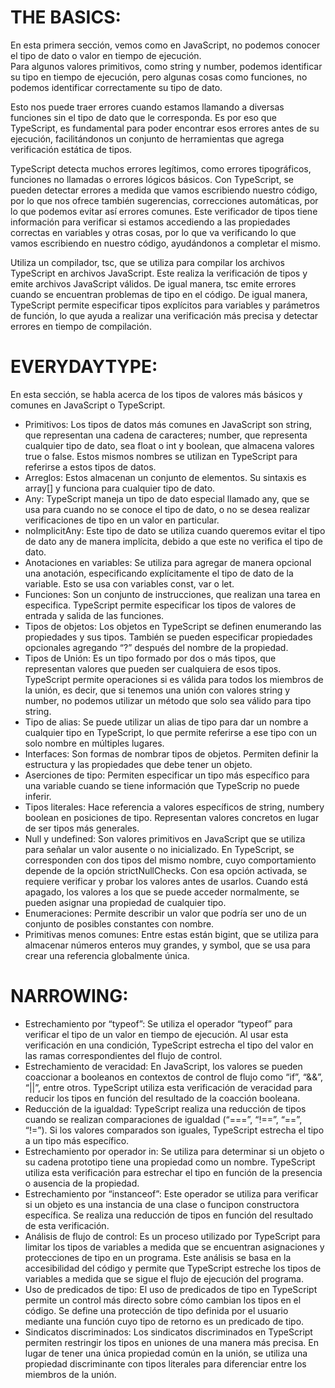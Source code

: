 # THE BASICS:
En esta primera sección, vemos como en JavaScript, no podemos conocer el tipo de dato o valor en tiempo de ejecución.  
Para algunos valores primitivos, como string y number, podemos identificar su tipo en tiempo de ejecución, pero algunas cosas como funciones, no podemos identificar correctamente su tipo de dato. 

Esto nos puede traer errores cuando estamos llamando a diversas funciones sin el tipo de dato que le corresponda. 
Es por eso que TypeScript, es fundamental para poder encontrar esos errores antes de su ejecución, facilitándonos un conjunto de herramientas que agrega verificación estática de tipos. 

TypeScript detecta muchos errores legítimos, como errores tipográficos, funciones no llamadas o errores lógicos básicos. 
Con TypeScript, se pueden detectar errores a medida que vamos escribiendo nuestro código, por lo que nos ofrece también sugerencias, correcciones automáticas, por lo que podemos evitar así errores comunes. 
Este verificador de tipos tiene información para verificar si estamos accediendo a las propiedades correctas en variables y otras cosas, por lo que va verificando lo que vamos escribiendo en nuestro código, ayudándonos a completar el mismo. 

Utiliza un compilador, tsc, que se utiliza para compilar los archivos TypeScript en archivos JavaScript. Este realiza la verificación de tipos y emite archivos JavaScript válidos. De igual manera, tsc emite errores cuando se encuentran problemas de tipo en el código. 
De igual manera, TypeScript permite especificar tipos explícitos para variables y parámetros de función, lo que ayuda a realizar una verificación más precisa y detectar errores en tiempo de compilación. 

# EVERYDAYTYPE:
En esta sección, se habla acerca de los tipos de valores más básicos y comunes en JavaScript o TypeScript. 
-	Primitivos: 
Los tipos de datos más comunes en JavaScript son string, que representan una cadena de caracteres; number, que representa cualquier tipo de dato, sea float o int y boolean, que almacena valores true o false. Estos mismos nombres se utilizan en TypeScript para referirse a estos tipos de datos.
-	Arreglos:
Estos almacenan un conjunto de elementos. Su sintaxis es array[] y funciona para cualquier tipo de dato. 
-	Any: 
TypeScript maneja un tipo de dato especial llamado any, que se usa para cuando no se conoce el tipo de dato, o no se desea realizar verificaciones de tipo en un valor en particular. 
-	noImplicitAny: 
Este tipo de dato se utiliza cuando queremos evitar el tipo de dato any de manera implícita, debido a que este no verifica el tipo de dato. 
-	Anotaciones en variables: 
Se utiliza para agregar de manera opcional una anotación, especificando explícitamente el tipo de dato de la variable. Esto se usa con variables const, var o let. 
-	Funciones:
Son un conjunto de instrucciones, que realizan una tarea en especifica. TypeScript permite especificar los tipos de valores de entrada y salida de las funciones. 
-	Tipos de objetos: 
Los objetos en TypeScript se definen enumerando las propiedades y sus tipos. También se pueden especificar propiedades opcionales agregando “?” después del nombre de la propiedad. 
-	Tipos de Unión:
Es un tipo formado por dos o más tipos, que representan valores que pueden ser cualquiera de esos tipos. TypeScript permite operaciones si es válida para todos los miembros de la unión, es decir, que si tenemos una unión con valores string y number, no podemos utilizar un método que solo sea válido para tipo string. 
-	Tipo de alias:
Se puede utilizar un alias de tipo para dar un nombre a cualquier tipo en TypeScript, lo que permite referirse a ese tipo con un solo nombre en múltiples lugares. 
-	Interfaces: 
Son formas de nombrar tipos de objetos. Permiten definir la estructura y las propiedades que debe tener un objeto. 
-	Aserciones de tipo: 
Permiten especificar un tipo más específico para una variable cuando se tiene información que TypeScrip no puede inferir. 
-	Tipos literales:
 Hace referencia a valores específicos de string, numbery boolean en posiciones de tipo. Representan valores concretos en lugar de ser tipos más generales. 
-	Null y undefined:
Son valores primitivos en JavaScript que se utiliza para señalar un valor ausente o no inicializado. En TypeScript, se corresponden con dos tipos del mismo nombre, cuyo comportamiento depende de la opción strictNullChecks. Con esa opción activada, se requiere verificar y probar los valores antes de usarlos. Cuando está apagado, los valores a los que se puede acceder normalmente, se pueden asignar una propiedad de cualquier tipo. 
-	Enumeraciones:
Permite describir un valor que podría ser uno de un conjunto de posibles constantes con nombre. 
-	Primitivas menos comunes:
Entre estas están bigint, que se utiliza para almacenar números enteros muy grandes, y symbol, que se usa para crear una referencia globalmente única.


# NARROWING: 
-	Estrechamiento por “typeof”: 
Se utiliza el operador “typeof” para verificar el tipo de un valor en tiempo de ejecución. Al usar esta verificación en una condición, TypeScript estrecha el tipo del valor en las ramas correspondientes del flujo de control. 
-	Estrechamiento de veracidad: 
En JavaScript, los valores se pueden coaccionar a booleanos en contextos de control de flujo como “if”, “&&”, “||”, entre otros. TypeScript utiliza esta verificación de veracidad para reducir los tipos en función del resultado de la coacción booleana. 
-	Reducción de la igualdad: 
TypeScript realiza una reducción de tipos cuando se realizan comparaciones de igualdad (“===”, “!==”, “==”, “!=”). Si los valores comparados son iguales, TypeScript estrecha el tipo a un tipo más específico. 
-	Estrechamiento por operador in:
Se utiliza para determinar si un objeto o su cadena prototipo tiene una propiedad como un nombre. TypeScript utiliza esta verificación para estrechar el tipo en función de la presencia o ausencia de la propiedad. 
-	Estrechamiento por “instanceof”: 
Este operador se utiliza para verificar si un objeto es una instancia de una clase o funcipon constructora específica. Se realiza una reducción de tipos en función del resultado de esta verificación. 
-	Análisis de flujo de control:
Es un proceso utilizado por TypeScript para limitar los tipos de variables a medida que se encuentran asignaciones y protecciones de tipo en un programa. Este análisis se basa en la accesibilidad del código y permite que TypeScript estreche los tipos de variables a medida que se sigue el flujo de ejecución del programa. 
-	Uso de predicados de tipo:
El uso de predicados de tipo en TypeScript permite un control más directo sobre cómo cambian los tipos en el código. Se define una protección de tipo definida por el usuario mediante una función cuyo tipo de retorno es un predicado de tipo. 
-	Sindicatos discriminados:
Los sindicatos discriminados en TypeScript permiten restringir los tipos en uniones de una manera más precisa. En lugar de tener una única propiedad común en la unión, se utiliza una propiedad discriminante con tipos literales para diferenciar entre los miembros de la unión. 
